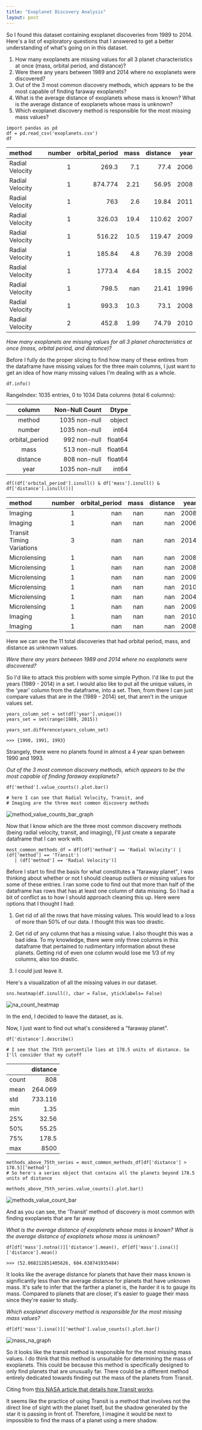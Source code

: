 ```yaml
---
title: "Exoplanet Discovery Analysis"
layout: post
---
```


So I found this dataset containing exoplanet discoveries from 1989 to 2014. Here's a list of exploratory questions that I answered to get a better understanding of what's going on in this dataset. 

1. How many exoplanets are missing values for all 3 planet characteristics at once (mass, orbital
period, and distance)?
2. Were there any years between 1989 and 2014 where no exoplanets were discovered? 
3. Out of the 3 most common discovery methods, which appears to be the most capable of finding
faraway exoplanets?
4. What is the average distance of exoplanets whose mass is known? What is the average distance
of exoplanets whose mass is unknown? 
5. Which exoplanet discovery method is responsible for the most missing mass values? 

```
import pandas as pd
df = pd.read_csv('exoplanets.csv')
df
```

| method          |   number |   orbital_period |   mass |   distance |   year |
|:----------------|---------:|-----------------:|-------:|-----------:|-------:|
| Radial Velocity |        1 |          269.3   |   7.1  |      77.4  |   2006 |
| Radial Velocity |        1 |          874.774 |   2.21 |      56.95 |   2008 |
| Radial Velocity |        1 |          763     |   2.6  |      19.84 |   2011 |
| Radial Velocity |        1 |          326.03  |  19.4  |     110.62 |   2007 |
| Radial Velocity |        1 |          516.22  |  10.5  |     119.47 |   2009 |
| Radial Velocity |        1 |          185.84  |   4.8  |      76.39 |   2008 |
| Radial Velocity |        1 |         1773.4   |   4.64 |      18.15 |   2002 |
| Radial Velocity |        1 |          798.5   | nan    |      21.41 |   1996 |
| Radial Velocity |        1 |          993.3   |  10.3  |      73.1  |   2008 |
| Radial Velocity |        2 |          452.8   |   1.99 |      74.79 |   2010 |

*How many exoplanets are missing values for all 3 planet characteristics at once (mass, orbital
period, and distance)?*


Before I fully do the proper slicing to find how many of these entires from the dataframe have missing values for the three main columns, I just want to get an idea of how many missing values I'm dealing with as a whole. 

```
df.info()
```

RangeIndex: 1035 entries, 0 to 1034
Data columns (total 6 columns):

| column                    |       Non-Null Count |                Dtype |
|:-------------------------:|---------------------:|---------------------:|
| method                    |        1035 non-null |               object | 
| number                    |        1035 non-null |                int64 |
| orbital_period            |         992 non-null |              float64 |
| mass                      |         513 non-null |              float64 |
| distance                  |         808 non-null |              float64 |
| year                      |        1035 non-null |                int64 |

 
 ```
 df[(df['orbital_period'].isnull() & df['mass'].isnull() & df['distance'].isnull())]
 ```

| method                    |   number |   orbital_period |   mass |   distance |   year |
|:--------------------------|---------:|-----------------:|-------:|-----------:|-------:|
| Imaging                   |        1 |              nan |    nan |        nan |   2008 |
| Imaging                   |        1 |              nan |    nan |        nan |   2006 |
| Transit Timing Variations |        3 |              nan |    nan |        nan |   2014 |
| Microlensing              |        1 |              nan |    nan |        nan |   2008 |
| Microlensing              |        1 |              nan |    nan |        nan |   2008 |
| Microlensing              |        1 |              nan |    nan |        nan |   2009 |
| Microlensing              |        1 |              nan |    nan |        nan |   2010 |
| Microlensing              |        1 |              nan |    nan |        nan |   2004 |
| Microlensing              |        1 |              nan |    nan |        nan |   2009 |
| Imaging                   |        1 |              nan |    nan |        nan |   2010 |
| Imaging                   |        1 |              nan |    nan |        nan |   2008 |

Here we can see the 11 total discoveries that had orbital period, mass, and distance as unknown values. 


*Were there any years between 1989 and 2014 where no exoplanets were discovered?*


So I'd like to attack this problem with some simple Python. I'd like to put the years (1989 - 2014) in a set. I would also like to put all the unique values, in the 'year' column from the dataframe, into a set. Then, from there I can just compare values that are in the (1989 - 2014) set, that aren't in the unique values set.

```
years_column_set = set(df['year'].unique())
years_set = set(range(1989, 2015))

years_set.difference(years_column_set)

>>> {1990, 1991, 1993}
```

Strangely, there were no planets found in almost a 4 year span between 1990 and 1993. 


*Out of the 3 most common discovery methods, which appears to be the most capable of finding
faraway exoplanets?*

```
df['method'].value_counts().plot.bar()

# here I can see that Radial Velocity, Transit, and 
# Imaging are the three most common discovery methods
```

![method_value_counts_bar_graph](/assets/df['method'].value_counts.plot.bar.png)

Now that I know which are the three most common discovery methods (being radial velocity, transit, and imaging), I'll just create a separate dataframe that I can work with. 

```
most_common_methods_df = df[(df['method'] == 'Radial Velocity') | (df['method'] == 'Transit') 
   | (df['method'] == 'Radial Velocity')]
```

Before I start to find the basis for what constitutes a "faraway planet", I was thinking about whether or not I should cleanup outliers or missing values for some of these entries. I ran some code to find out that more than half of the dataframe has rows that has at least one column of data missing. So I had a bit of conflict as to how I should approach cleaning this up. Here were options that I thought I had: 

1) Get rid of all the rows that have missing values. This would lead to a loss of more than 50% of our data. I thought this was too drastic.

2) Get rid of any column that has a missing value. I also thought this was a bad idea. To my knowledge, there were only three columns in this dataframe that pertained to rudimentary information about these planets. Getting rid of even one column would lose me 1/3 of my columns, also too drastic. 

3) I could just leave it. 

Here's a visualization of all the missing values in our dataset. 

```
sns.heatmap(df.isnull(), cbar = False, yticklabels= False)
```

![na_count_heatmap](/assets/sns.heatmapdf.isna.png)

In the end, I decided to leave the dataset, as is. 

Now, I just want to find out what's considered a "faraway planet". 

```
df['distance'].describe()

# I see that the 75th percentile lies at 178.5 units of distance. So I'll consider that my cutoff
```

|       |   distance |
|:------|-----------:|
| count |    808     |
| mean  |    264.069 |
| std   |    733.116 |
| min   |      1.35  |
| 25%   |     32.56  |
| 50%   |     55.25  |
| 75%   |    178.5   |
| max   |   8500     |


```
methods_above_75th_series = most_common_methods_df[df['distance'] > 178.5]['method']
# So here's a series object that contains all the planets beyond 178.5 units of distance

methods_above_75th_series.value_counts().plot.bar()
```

![methods_value_count_bar](/assets/methods_above_75th_series.value_counts().plot.bar.png)

And as you can see, the 'Transit' method of discovery is most common with finding exoplanets that are far away

*What is the average distance of exoplanets whose mass is known? What is the average distance
of exoplanets whose mass is unknown?*

```
df[df['mass'].notna()]['distance'].mean(), df[df['mass'].isna()]['distance'].mean()

>>> (52.068212851405626, 604.638741935484)
```

It looks like the average distance for planets that have their mass known is significantly less than the average distance for planets that have unknown mass. It's safe to infer that the farther a planet is, the harder it is to gauge its mass. Compared to planets that are closer, it's easier to guage their mass since they're easier to study.


*Which exoplanet discovery method is responsible for the most missing mass values?*

```
df[df['mass'].isna()]['method'].value_counts().plot.bar()
```

![mass_na_graph](/assets/df[df['mass'].isna]['method'].value_counts.png)


So it looks like the transit method is responsible for the most missing mass values. I do think that this method is unsuitable for determining the mass of exoplanets. This could be because this method is specifically designed to only find planets that are unusually far. There could be a different method entirely dedicated towards finding out the mass of the planets from Transit. 

Citing from [this NASA article that details how Transit works](https://exoplanets.nasa.gov/faq/31/whats-a-transit/).

It seems like the practice of using Transit is a method that involves not the direct line of sight with the planet itself, but the shadow generated by the star it is passing in front of. Therefore, I imagine it would be next to impossible to find the mass of a planet using a mere shadow. 

